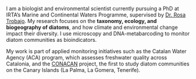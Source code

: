 I am a biologist and environmental scientist currently pursuing a PhD at IRTA’s Marine and Continental Waters Programme, supervised by [Dr. Rosa Trobajo](https://www.irta.cat/es/personal/rosa-trobajo-pujadas/). My research focuses on the **taxonomy, ecology, and biogeography of diatoms**, and how climate and environmental change impact their diversity. I use microscopy and DNA-metabarcoding to monitor diatom communities as bioindicators.

My work is part of applied monitoring initiatives such as the Catalan Water Agency (ACA) program, which assesses freshwater quality across Catalonia, and the [CONACAN](https://conacuana.es) project, the first to study diatom communities on the Canary Islands (La Palma, La Gomera, Tenerife).